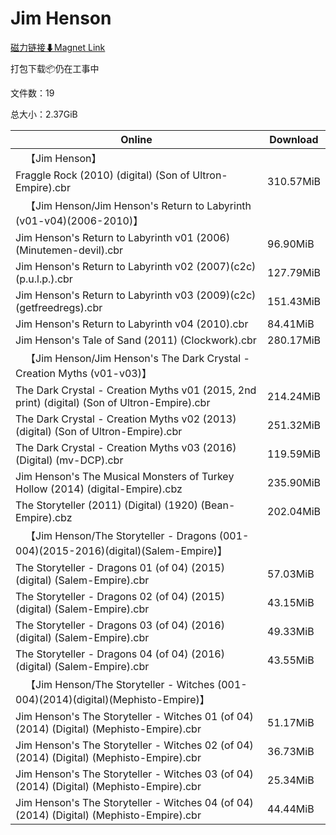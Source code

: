 # Jim Henson

[磁力链接⬇Magnet Link](magnet:?xt=urn:btih:7d3d4b8d6f479aac6db76c6c642544b9659bb9bd&dn=Jim%20Henson)

打包下载📦仍在工事中

文件数：19

总大小：2.37GiB

Online | Download
--- | ---
&emsp;【Jim Henson】 | 
Fraggle Rock (2010) (digital) (Son of Ultron-Empire).cbr | 310.57MiB
&emsp;【Jim Henson/Jim Henson's Return to Labyrinth (v01-v04)(2006-2010)】 | 
Jim Henson's Return to Labyrinth v01 (2006) (Minutemen-devil).cbr | 96.90MiB
Jim Henson's Return to Labyrinth v02 (2007)(c2c)(p.u.l.p.).cbr | 127.79MiB
Jim Henson's Return to Labyrinth v03 (2009)(c2c)(getfreedregs).cbr | 151.43MiB
Jim Henson's Return to Labyrinth v04 (2010).cbr | 84.41MiB
Jim Henson's Tale of Sand (2011) (Clockwork).cbr | 280.17MiB
&emsp;【Jim Henson/Jim Henson's The Dark Crystal - Creation Myths (v01-v03)】 | 
The Dark Crystal - Creation Myths v01 (2015, 2nd print) (digital) (Son of Ultron-Empire).cbr | 214.24MiB
The Dark Crystal - Creation Myths v02 (2013) (digital) (Son of Ultron-Empire).cbr | 251.32MiB
The Dark Crystal - Creation Myths v03 (2016) (Digital) (mv-DCP).cbr | 119.59MiB
Jim Henson's The Musical Monsters of Turkey Hollow (2014) (digital-Empire).cbz | 235.90MiB
The Storyteller (2011) (Digital) (1920) (Bean-Empire).cbz | 202.04MiB
&emsp;【Jim Henson/The Storyteller - Dragons (001-004)(2015-2016)(digital)(Salem-Empire)】 | 
The Storyteller - Dragons 01 (of 04) (2015) (digital) (Salem-Empire).cbr | 57.03MiB
The Storyteller - Dragons 02 (of 04) (2015) (digital) (Salem-Empire).cbr | 43.15MiB
The Storyteller - Dragons 03 (of 04) (2016) (digital) (Salem-Empire).cbr | 49.33MiB
The Storyteller - Dragons 04 (of 04) (2016) (digital) (Salem-Empire).cbr | 43.55MiB
&emsp;【Jim Henson/The Storyteller - Witches (001-004)(2014)(digital)(Mephisto-Empire)】 | 
Jim Henson's The Storyteller - Witches 01 (of 04) (2014) (Digital) (Mephisto-Empire).cbr | 51.17MiB
Jim Henson's The Storyteller - Witches 02 (of 04) (2014) (Digital) (Mephisto-Empire).cbr | 36.73MiB
Jim Henson's The Storyteller - Witches 03 (of 04) (2014) (Digital) (Mephisto-Empire).cbr | 25.34MiB
Jim Henson's The Storyteller - Witches 04 (of 04) (2014) (Digital) (Mephisto-Empire).cbr | 44.44MiB
